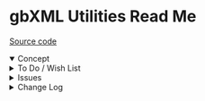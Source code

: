 # gbXML Utilities Read Me

[Source code](  )

<details open >

<summary>Concept</summary>


</details>

<details>

<summary>To Do / Wish List</summary>


</details>

<details>

<summary>Issues</summary>


</details>

<details>

<summary>Change Log</summary>

### 2019-10-21 ~ Theo

GBXU 0.17.07-0

* F: Add lazy loading only if file size > 5000000


### 2019-07-24 ~ Theo

* F - First commit

</details>